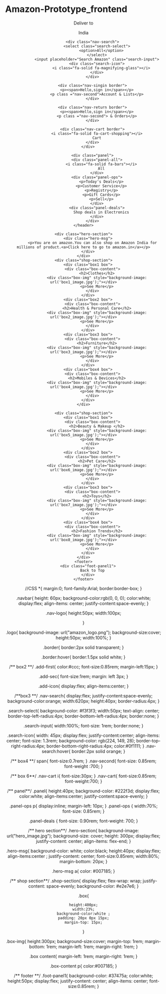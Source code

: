# Amazon-Prototype_frontend
<!DOCTYPE html>
<html lang="en">
<head>
    <meta charset="UTF-8">
    <meta name="viewport" content="width=device-width, initial-scale=1.0">
    <title>Amazon</title>
    <link rel="stylesheet"href="https://cdnjs.cloudflare.com/ajax/libs/font-awesome/6.6.0/css/all.min.css">
    <link rel="stylesheet"href="style.css">
</head>
<body>
    <header>
        <div class="navbar">
            <div class="nav-logo border">
                <div class="logo"></div>
            </div>
            <div class="nav-address border">
                <p class ="add-first">Deliver to</p>
                <div class="add-icon">
                    <i class="fa-solid fa-location-dot"></i>
                    <p class="add-sec">India</p>
                </div>
            </div>

            <div class="nav-search">
                <select class="search-select">
                    <option>All</option>
                </select>
                <input placeholder="Search Amazon" class="search-input">
                <div class="search-icon">
                    <i class="fa-solid fa-magnifying-glass"></i>
                </div>
            </div>

            <div class="nav-singin border">
                <p><span>Hello,sign in</span></p>
                <p class ="nav-second">Account & Lists</p>
            </div>

            <div class="nav-return border">
                <p><span>Hello,sign in</span></p>
                <p class ="nav-second"> & Orders</p>
            </div>

            <div class="nav-cart border">
                <i class="fa-solid fa-cart-shopping"></i>
                Cart
            </div>
        </div>

            <div class="panel">
                <div class="panel-all">
                    <i class="fa-solid fa-bars"></i>
                    All
                </div>
                <div class="panel-ops">
                    <p>Today's Deals</p>
                    <p>Customer Service</p>
                    <p>Registry</p>
                    <p>Gift Cards</p>
                    <p>Sell</p>
                </div>
                <div class="panel-deals">
                    Shop deals in Electronics
                </div>
            </div>
    </header>

    <div class="hero-section">
        <div class="hero-msg">
            <p>You are on amazon.You can also shop on Amazon India for millions of product.<a>Click here to go to amazon.in</a></p>
        </div>
    </div>
    <div class="shop-section">
        <div class="box1 box">
            <div class="box-content">
                <h2>Clothes</h2>
                <div class="box-img" style="background-image: url('box1_image.jpg');"></div>
                <p>See More</p>
            </div>
        </div>
        <div class="box2 box">
            <div class="box-content">
                <h2>Health & Personal Care</h2>
                <div class="box-img" style="background-image: url('box2_image.jpg');"></div>
                <p>See More</p>
            </div>
        </div>
        <div class="box3 box">
            <div class="box-content">
                <h2>Furniture</h2>
                <div class="box-img" style="background-image: url('box3_image.jpg');"></div>
                <p>See More</p>
            </div>
        </div>
        <div class="box4 box">
            <div class="box-content">
                <h2>Mobiles & Devices</h2>
                <div class="box-img" style="background-image: url('box4_image.jpg');"></div>
                <p>See More</p>
            </div>
        </div>
    </div>
    
    <div class="shop-section">
        <div class="box1 box">
            <div class="box-content">
                <h2>Beauty & Makeup </h2>
                <div class="box-img" style="background-image: url('box5_image.jpg');"></div>
                <p>See More</p>
            </div>
        </div>
        <div class="box2 box">
            <div class="box-content">
                <h2>Pet Care</h2>
                <div class="box-img" style="background-image: url('box6_image.jpg');"></div>
                <p>See More</p>
            </div>
        </div>
        <div class="box3 box">
            <div class="box-content">
                <h2>Toys</h2>
                <div class="box-img" style="background-image: url('box7_image.jpg');"></div>
                <p>See More</p>
            </div>
        </div>
        <div class="box4 box">
            <div class="box-content">
                <h2>Fashion Trends</h2>
                <div class="box-img" style="background-image: url('box8_image.jpg');"></div>
                <p>See More</p>
            </div>
        </div>
    </div>
    <footer>
        <div class="foot-panel1">
            Back to Top
        </div>
    </footer>
</body>
</html>
//CSS
*{
    margin:0;
    font-family:Arial;
    border:border-box;
}

.navbar{
    height: 60px;
    background-color:rgb(0, 0, 0);
    color:white;
    display:flex;
    align-items: center;
    justify-content:space-evenly;
}

.nav-logo{
    height:50px;
    width:100px;

}

.logo{
    background-image: url("amazon_logo.png");
    background-size:cover;
    height:50px;
    width:100%;
}

.border{
    border:2px solid transparent;
}

.border:hover{
    border:1.5px solid white;
}

/** box2 **/
.add-first{
    color:#ccc;
    font-size:0.85rem;
    margin-left:15px;
}

.add-sec{
    font-size:1rem;
    margin: left 3px;
}

.add-icon{
    display:flex;
    align-items:center;
}

/**box3 **/
.nav-search{
    display:flex;
    justify-content:space-evenly;
    background-color:orange;
    width:620px;
    height:40px;
    border-radius:4px;
}

.search-select{
    background-color: #f3f3f3;
    width:50px;
    text-align: center;
    border-top-left-radius:4px;
    border-bottom-left-radius:4px;
    border:none;
}

.search-input{
    width:100%;
    font-size: 1rem;
    border:none;
}

.search-icon{
    width: 45px;
    display:flex;
    justify-content:center;
    align-items: center;
    font-size: 1.3rem;
    background-color: rgb(224, 149, 28);
    border-top-right-radius:4px;
    border-bottom-right-radius:4px;
    color:#0f1111;
}
.nav-search:hover{
    border:2px solid orange;
}

/** box4 **/
span{
    font-size:0.7rem;
}
.nav-second{
    font-size: 0.85rem;
    font-weight :700;
}

/** box 6**/
.nav-cart i{
    font-size:30px;
}
.nav-cart{
    font-size:0.85rem;
    font-weight:700;
}

/** panel**/
.panel{
    height:40px;
    background-color: #222f3d;
    display:flex;
    color:white;
    align-items:center;
    justify-content:space-evenly;
}

.panel-ops p{
    display:inline;
    margin-left: 10px;
}
.panel-ops {
    width:70%;
    font-size: 0.85rem;
}

.panel-deals {
    font-size: 0.90rem;
    font-weight: 700;
}


/** hero section**/
.hero-section{
    background-image: url("hero_image.jpg");
    background-size: cover;
    height: 300px;
    display:flex;
    justify-content: center;
    align-items: flex-end;
}   

.hero-msg{
    background-color: white;
    color:black;
    height:40px;
    display:flex;
    align-items:center ;
    justify-content: center;
    font-size:0.85rem;
    width:80%;
    margin-bottom: 20px;
}

.hero-msg a{
    color: #007185;
}

/** shop section**/
.shop-section{
    display:flex;
    flex-wrap: wrap;
    justify-content: space-evenly;
    background-color: #e2e7e6;
}

.box{
   
    height:400px;
    width:23%;
    background-color:white ;
    padding: 20px 0px 15px;
    margin-top: 15px;
}

.box-img{
    height:300px; 
    background-size:cover;
    margin-top: 1rem;
    margin-bottom: 1rem;
    margin-left: 1rem;
    margin-right: 1rem;
}

.box content{
    margin-left: 1rem;
    margin-right: 1rem;
}

.box-content p{
    color:#007185;
}

/** footer **/
.foot-panel1{
    background-color: #37475a;
    color:white;
    height:50px;
    display:flex;
    justify-content: center;
    align-items: center;
    font-size:0.85rem;
}

